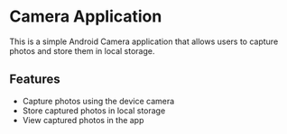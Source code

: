 # Camera Application

This is a simple Android Camera application that allows users to capture photos and store them in local storage.

## Features

- Capture photos using the device camera
- Store captured photos in local storage
- View captured photos in the app



